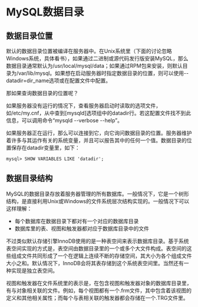 # MySQL数据目录

## 数据目录位置

默认的数据目录位置被编译在服务器中。在Unix系统里（下面的讨论忽略Windows系统，具体看书），如果通过二进制或源代码发行版安装MySQL，那么数据目录通常默认为/usr/local/mysql/data；如果通过RPM包来安装，则默认目录为/var/lib/mysql。如果想在启动服务器时指定数据目录的位置，则可以使用--datadir=dir_name选项或在配置文件中配置。

那如果查询数据目录的位置呢？

如果服务器没有运行的情况下，查看服务器启动时读取的选项文件，如/etc/my.cnf，从中查到[mysqld]选项组中的datadir行。若这配置文件找不到此信息，可以调用命令“mysqld --verbose --help”。

如果服务器正在运行，那么可以连接到它，向它询问数据目录的位置。服务器维护着许多与其运作有关的系统变量，并且可以报告其中的任何一个值。数据目录的位置保存在datadir变量里，如下：

    mysql> SHOW VARIABLES LIKE 'datadir';


## 数据目录结构

MySQL的数据目录存放着服务器管理的所有数据库。一般情况下，它是一个树形结构，是直接利用Unix或Windows的文件系统层次结构实现的。一般情况下可以这样理解：

- 每个数据库在数据目录下都对有一个对应的数据库目录
- 数据库里的表、视图和触发器都对应于数据库目录中的文件

不过类似默认存储引擎InnoDB使用的是一种表空间来表示数据库目录。基于系统表空间实现的方式是，表空间由数据目录里的一个或多个大文件构成。表空间的这些组成文件共同形成了一个在逻辑上连续不断的存储空间，其大小为各个组成文件大小之和。默认情况下，InnoDB会将其表存储到这个系统表空间里。当然还有一种实现是独立表空间。

视图和触发器在文件系统里的表示是，在包含视图和触发器对象的数据库目录里，有与对象相关联的文件。例如，每个视图都有一个.frm文件，其中包含着该视图的定义和其他相关属性；而每个与表相关联的触发器都会存储在一个.TRG文件里。